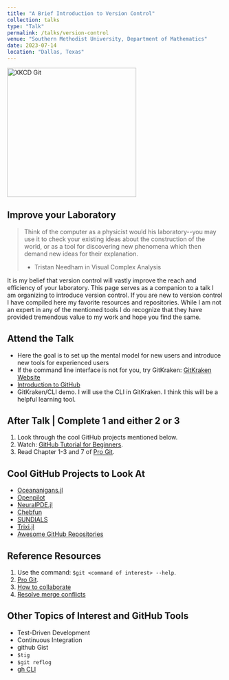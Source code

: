```yaml
---
title: "A Brief Introduction to Version Control"
collection: talks
type: "Talk"
permalink: /talks/version-control
venue: "Southern Methodist University, Department of Mathematics"
date: 2023-07-14
location: "Dallas, Texas"
---
```


<img src="https://imgs.xkcd.com/comics/git_2x.png" alt="XKCD Git" width="300"/>


## Improve your Laboratory

> Think of the computer as a physicist would his laboratory--you may use it to check your existing ideas about the construction of the world, or as a tool for discovering new phenomena which then demand new ideas for their explanation.
>
> - Tristan Needham in Visual Complex Analysis

It is my belief that version control will vastly improve the reach and efficiency of your laboratory. This page serves as a companion to a talk I am organizing to introduce version control. If you are new to version control I have compiled here my favorite resources and repositories. While I am not an expert in any of the mentioned tools I do recognize that they have provided tremendous value to my work and hope you find the same.

## Attend the Talk
- Here the goal is to set up the mental model for new users and introduce new tools for experienced users
- If the command line interface is not for you, try GitKraken: [GitKraken Website](https://www.gitkraken.com)
- [Introduction to GitHub](https://github.com/skills/introduction-to-github)
- GitKraken/CLI demo. I will use the CLI in GitKraken. I think this will be a helpful learning tool.

## After Talk | Complete 1 and either 2 or 3
1. Look through the cool GitHub projects mentioned below.
2. Watch: [GitHub Tutorial for Beginners](https://www.youtube.com/watch?v=MJUJ4wbFm_A).
3. Read Chapter 1-3 and 7 of [Pro Git](https://git-scm.com/book/en/v2).

## Cool GitHub Projects to Look At
- [Oceananigans.jl](https://github.com/CliMA/Oceananigans.jl)
- [Openpilot](https://github.com/commaai/openpilot)
- [NeuralPDE.jl](https://github.com/SciML/NeuralPDE.jl)
- [Chebfun](https://github.com/chebfun/chebfun)
- [SUNDIALS](https://github.com/LLNL/sundials)
- [Trixi.jl](https://github.com/trixi-framework/Trixi.jl)
- [Awesome GitHub Repositories](https://github.com/sindresorhus/awesome)


## Reference Resources
1. Use the command: `$git <command of interest> --help`.
2. [Pro Git](https://git-scm.com/book/en/v2).
3. [How to collaborate](https://trixi-framework.github.io/HOHQMesh.jl/stable/github-git/)
4. [Resolve merge conflicts](https://docs.github.com/en/pull-requests/collaborating-with-pull-requests/addressing-merge-conflicts/resolving-a-merge-conflict-using-the-command-line)

## Other Topics of Interest and GitHub Tools
- Test-Driven Development
- Continuous Integration
- github Gist
- `$tig`
- `$git reflog`
- [gh CLI](https://cli.github.com/manual/gh)
